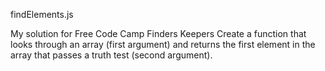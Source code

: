 findElements.js

My solution for Free Code Camp Finders Keepers Create a function that looks through an array (first argument) and returns the first element in the array that passes a truth test (second argument).
